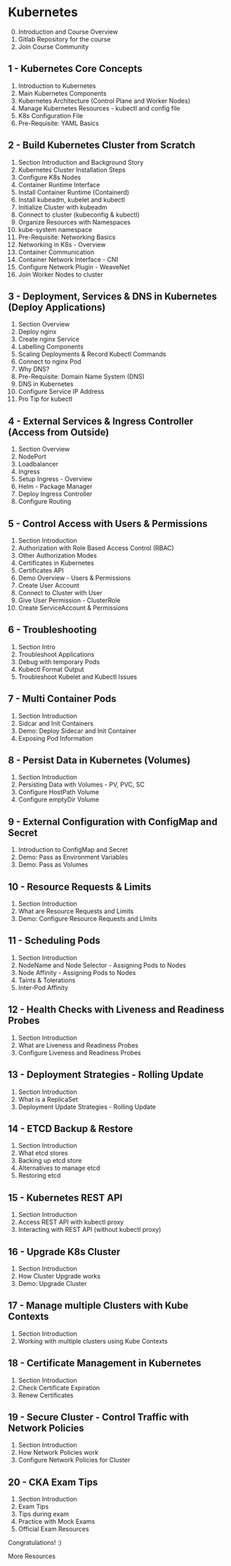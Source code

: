 # Kubernetes 
0. Introduction and Course Overview
1. Gitlab Repository for the course
2. Join Course Community

## 1 - Kubernetes Core Concepts
1. Introduction to Kubernetes
2. Main Kubernetes Components
3. Kubernetes Architecture (Control Plane and Worker Nodes)
4. Manage Kubernetes Resources - kubectl and config file
5. K8s Configuration File
6. Pre-Requisite: YAML Basics

## 2 - Build Kubernetes Cluster from Scratch
1. Section Introduction and Background Story
2. Kubernetes Cluster Installation Steps
3. Configure K8s Nodes
4. Container Runtime Interface
5. Install Container Runtime (Containerd)
6. Install kubeadm, kubelet and kubectl
7. Initialize Cluster with kubeadm
8. Connect to cluster (kubeconfig & kubectl)
9. Organize Resources with Namespaces 
10. kube-system namespace
11. Pre-Requisite: Networking Basics
12. Networking in K8s - Overview 
13. Container Communication
14. Container Network Interface - CNI
15. Configure Network Plugin - WeaveNet
16. Join Worker Nodes to cluster

## 3 - Deployment, Services & DNS in Kubernetes (Deploy Applications)
1. Section Overview
2. Deploy nginx
3. Create nginx Service
4. Labelling Components
5. Scaling Deployments & Record Kubectl Commands
6. Connect to nginx Pod
7. Why DNS?
8. Pre-Requisite: Domain Name System (DNS)
9. DNS in Kubernetes
10. Configure Service IP Address 
11. Pro Tip for kubectl

## 4 - External Services & Ingress Controller (Access from Outside)
1. Section Overview
2. NodePort
3. Loadbalancer
4. Ingress
5. Setup Ingress - Overview
6. Helm - Package Manager
7. Deploy Ingress Controller
8. Configure Routing

## 5 - Control Access with Users & Permissions
1. Section Introduction
2. Authorization with Role Based Access Control (RBAC)
3. Other Authorization Modes
4. Certificates in Kubernetes
5. Certificates API
6. Demo Overview - Users & Permissions
7. Create User Account
8. Connect to Cluster with User
9. Give User Permission - ClusterRole
10. Create ServiceAccount & Permissions

## 6 - Troubleshooting
1. Section Intro
2. Troubleshoot Applications
3. Debug with temporary Pods
4. Kubectl Format Output
5. Troubleshoot Kubelet and Kubectl Issues

## 7 - Multi Container Pods
1. Section Introduction 
2. Sidcar and Init Containers
3. Demo: Deploy Sidecar and Init Container
4. Exposing Pod Information

## 8 - Persist Data in Kubernetes (Volumes)
1. Section Introduction
2. Persisting Data with Volumes - PV, PVC, SC
3. Configure HostPath Volume
4. Configure emptyDir Volume

## 9 - External Configuration with ConfigMap and Secret
1. Introduction to ConfigMap and Secret
2. Demo: Pass as Environment Variables
3. Demo: Pass as Volumes

## 10 - Resource Requests & Limits
1. Section Introduction
2. What are Resource Requests and Limits
3. Demo: Configure Resource Requests and LImits


## 11 - Scheduling Pods
1. Section Introduction
2. NodeName and Node Selector - Assigning Pods to Nodes
3. Node Affinity - Assigning Pods to Nodes
4. Taints & Tolerations
5. Inter-Pod Affinity

## 12 - Health Checks with Liveness and Readiness Probes
1. Section Introduction
2. What are Liveness and Readiness Probes
3. Configure Liveness and Readiness Probes

## 13 - Deployment Strategies - Rolling Update
1. Section Introduction
2. What is a ReplicaSet
3. Deployment Update Strategies - Rolling Update

## 14 - ETCD Backup & Restore
1. Section Introduction
2. What etcd stores
3. Backing up etcd store
4. Alternatives to manage etcd
5. Restoring etcd 

## 15 - Kubernetes REST API
1. Section Introduction
2. Access REST API with kubectl proxy
3. Interacting with REST API (without kubectl proxy)

## 16 - Upgrade K8s Cluster
1. Section Introduction
2. How Cluster Upgrade works
3. Demo: Upgrade Cluster

## 17 - Manage multiple Clusters with Kube Contexts
1. Section Introduction
2. Working with multiple clusters using Kube Contexts

## 18 - Certificate Management in Kubernetes
1. Section Introduction
2. Check Certificate Expiration
3. Renew Certificates

## 19 - Secure Cluster - Control Traffic with Network Policies
1. Section Introduction
2. How Network Policies work
3. Configure Network Policies for Cluster

## 20 - CKA Exam Tips
1. Section Introduction
2. Exam Tips
3. Tips during exam
4. Practice with Mock Exams
5. Official Exam Resources

Congratulations! :)

More Resources
